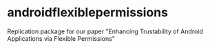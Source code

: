 # androidflexiblepermissions
Replication package for our paper "Enhancing Trustability of Android Applications via Flexible Permissions"
